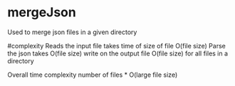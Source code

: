 # mergeJson
Used to merge json files in a given directory

#complexity
Reads the input file takes time of size of file O(file size)
Parse the json takes O(file size)
write on the output file O(file size)
for all files in a directory

Overall time complexity number of files * O(large file size)
